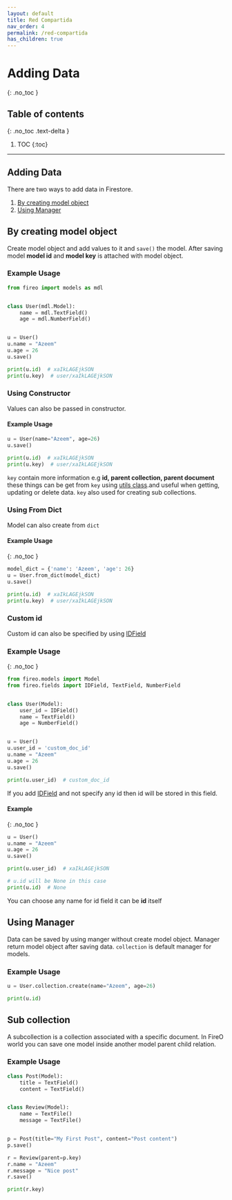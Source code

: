 ```yaml
---
layout: default
title: Red Compartida
nav_order: 4
permalink: /red-compartida
has_children: true
---
```



# Adding Data
{: .no_toc }

## Table of contents
{: .no_toc .text-delta }

1. TOC
{:toc}

---

## Adding Data
There are two ways to add data in Firestore.

1. [By creating model object](#by-creating-model-object)
2. [Using Manager](#using-manager)

## By creating model object
Create model object and add values to it and `save()` the model. After saving model **model id** and 
**model key** is attached with model object.

### Example Usage

```python
from fireo import models as mdl


class User(mdl.Model):
    name = mdl.TextField()
    age = mdl.NumberField()


u = User()
u.name = "Azeem"
u.age = 26
u.save()

print(u.id)  # xaIkLAGEjkSON
print(u.key)  # user/xaIkLAGEjkSON 
``` 

### Using Constructor
Values can also be passed in constructor.

#### Example Usage
```python
u = User(name="Azeem", age=26)
u.save()

print(u.id)  # xaIkLAGEjkSON
print(u.key)  # user/xaIkLAGEjkSON
```

`key` contain more information e.g **id, parent collection, parent document** these things can be get 
from `key` using [utils class](/utils).and useful when getting, updating or delete data. 
`key` also used for creating sub collections.

### Using From Dict
Model can also create from `dict`

#### Example Usage
{: .no_toc }
```python
model_dict = {'name': 'Azeem', 'age': 26}
u = User.from_dict(model_dict)
u.save()

print(u.id)  # xaIkLAGEjkSON
print(u.key)  # user/xaIkLAGEjkSON
```

### Custom id
Custom id can also be specified by using [IDField](/fields/id-field)

### Example Usage
{: .no_toc }

```python
from fireo.models import Model
from fireo.fields import IDField, TextField, NumberField


class User(Model):
    user_id = IDField()
    name = TextField()
    age = NumberField()


u = User()
u.user_id = 'custom_doc_id'
u.name = "Azeem"
u.age = 26
u.save()

print(u.user_id)  # custom_doc_id
```

If you add [IDField](/fields/id-field) and not specify any id then id will be stored in this field.

#### Example
{: .no_toc }

```python
u = User()
u.name = "Azeem"
u.age = 26
u.save()

print(u.user_id)  # xaIkLAGEjkSON

# u.id will be None in this case
print(u.id)  # None
```

You can choose any name for id field it can be **id** itself

## Using Manager
Data can be saved by using manger without create model object. Manager return model object after saving data.
`collection` is default manager for models.

### Example Usage
```python
u = User.collection.create(name="Azeem", age=26)

print(u.id)
```

## Sub collection
A subcollection is a collection associated with a specific document. In FireO world you can save one model
inside another model parent child relation.

### Example Usage

```python
class Post(Model):
    title = TextField()
    content = TextField()


class Review(Model):
    name = TextFile()
    message = TextFile()


p = Post(title="My First Post", content="Post content")
p.save()

r = Review(parent=p.key)
r.name = "Azeem"
r.message = "Nice post"
r.save()

print(r.key)
```